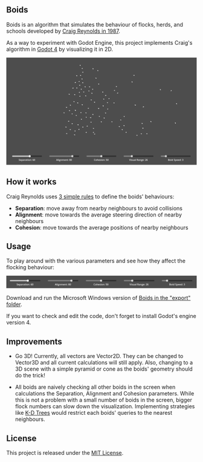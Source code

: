 ## Boids
Boids is an algorithm that simulates the behaviour of flocks, herds, and schools developed 
by [Craig Reynolds in 1987](http://www.red3d.com/cwr/papers/1987/boids.html).

As a way to experiment with Godot Engine, this project implements Craig's algorithm
in [Godot 4](https://godotengine.org/) by visualizing it in 2D.

<p align="center">
  <img src="https://github.com/VeilLight/Boids/blob/main/screenshots/Boids.png?raw=true" alt="Boids"/>
</p>

## How it works

Craig Reynolds uses [3 simple rules](http://www.red3d.com/cwr/boids/) to define the boids' behaviours:
- **Separation**: move away from nearby neighbours to avoid collisions
- **Alignment**: move towards the average steering direction of nearby neighbours
- **Cohesion**: move towards the average positions of nearby neighbours

## Usage
To play around with the various parameters and see how they affect the flocking
behaviour:

<p align="center">
  <img src="https://github.com/VeilLight/Boids/blob/main/screenshots/FlockingParameters.png?raw=true" alt="Flocking Parameters"/>
</p>

Download and run the Microsoft Windows version of [Boids
 in the "export" folder](https://github.com/VeilLight/Boids/tree/main/export).

If you want to check and edit the code, don't forget to install Godot's engine version 4.

## Improvements

- Go 3D! Currently, all vectors are Vector2D. They can be changed to Vector3D and all 
current calculations will still apply. Also, changing to a 3D scene with a simple pyramid
or cone as the boids' geometry should do the trick!


- All boids are naively checking all other boids in the screen when calculations the
Separation, Alignment and Cohesion parameters. While this is not a problem with a small
number of boids in the screen, bigger flock numbers can slow down the visualization. Implementing
strategies like [K-D Trees](https://en.wikipedia.org/wiki/K-d_tree) would restrict each boids' queries 
to the nearest neighbours.

## License
This project is released under the [MIT License](https://github.com/VeilLight/Boids/blob/main/LICENSE).
